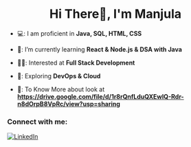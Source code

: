 <h1 align="center">Hi There👋, I'm Manjula</h1>

- 💻: I am proficient in **Java, SQL, HTML, CSS**

- 🌱: I’m currently learning **React & Node.js & DSA with Java**

- 👩‍💻: Interested at **Full Stack Development**

- 🧠: Exploring **DevOps & Cloud**

- 📄: To Know More about look at **https://drive.google.com/file/d/1r8rQnfLduQXEwIQ-Rdr-n8dOrpB8VpRc/view?usp=sharing**

<h3 align="left">Connect with me:</h3>
<p align="left">
</p>

<a href="https://www.linkedin.com/in/manjula-seeke-0731302b8/" target="_blank">
  <img src="https://img.shields.io/badge/LinkedIn-blue?style=for-the-badge&logo=linkedin&logoColor=white" alt="LinkedIn">
</a>

